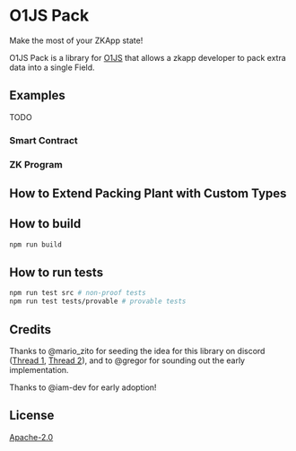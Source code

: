 # O1JS Pack

Make the most of your ZKApp state!

O1JS Pack is a library for [O1JS](https://github.com/o1-labs/o1js/) that allows a zkapp developer to pack extra data into a single Field.

## Examples

TODO

### Smart Contract

### ZK Program

## How to Extend Packing Plant with Custom Types

## How to build

```sh
npm run build
```

## How to run tests

```sh
npm run test src # non-proof tests
npm run test tests/provable # provable tests
```

## Credits

Thanks to @mario_zito for seeding the idea for this library on discord ([Thread 1](https://discord.com/channels/484437221055922177/1128509274465779822), [Thread 2](https://discord.com/channels/484437221055922177/1128501705173106698)), and to @gregor for sounding out the early implementation.

Thanks to @iam-dev for early adoption!

## License

[Apache-2.0](LICENSE)
